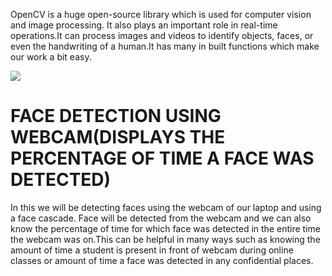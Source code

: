 OpenCV is a huge open-source library which is used for computer vision and image processing. It also plays an important role in real-time operations.It can process images and videos to identify objects, faces, or even the handwriting of a human.It has many in built functions which make our work a bit easy.

![](https://www.google.com/imgres?imgurl=https%3A%2F%2Fopencv.org%2Fwp-content%2Fuploads%2F2020%2F07%2Fcropped-OpenCV_logo_white_600x.png&imgrefurl=https%3A%2F%2Fopencv.org%2F&tbnid=t7yD5e6sNBzv6M&vet=12ahUKEwi9uKyGp6TsAhXnnUsFHfCFCccQMygAegQIARB8..i&docid=bk2cK6wdUxgMYM&w=600&h=794&itg=1&q=opencv.org&client=ubuntu&ved=2ahUKEwi9uKyGp6TsAhXnnUsFHfCFCccQMygAegQIARB8)

# FACE DETECTION USING WEBCAM(DISPLAYS THE PERCENTAGE OF TIME A FACE WAS DETECTED)

In this we will be detecting faces using the webcam of our laptop and using a face cascade.
Face will be detected from the webcam and we can also know the percentage of time for which face was detected in the entire time the webcam was on.This can be helpful in many ways such as knowing the amount of time a student is present in front of webcam during online classes or amount of time a face was detected in any confidential places.

